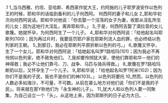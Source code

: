 .1 
1_当乌西雅、约坦、亚哈斯、希西家作犹大王，约阿施的儿子耶罗波安作以色列王的时候，耶和华的话临到备利的儿子何西阿。 
何西阿的妻子和儿女 
2_耶和华初次向何西阿说话。耶和华对他说：「你去娶一个淫荡的女子为妻，收那从淫乱所生的儿女；因为这地行大淫乱，离弃耶和华。」 
3_于是，何西阿去娶了滴拉音的女儿歌篾。她就怀孕，为何西阿生了一个儿子。 4_耶和华对何西阿说：「给他起名叫耶斯列(100)；因为再过片时，我要惩罚耶户家在耶斯列流人血的罪，也必终结以色列家的王朝。 5_到那日，我必在耶斯列平原折断以色列的弓。」 
6_歌篾又怀孕，生了一个女儿，耶和华对何西阿说：「给她起名叫罗?路哈玛(101)；因为我必不再怜悯以色列家，绝不赦免他们。 7_我却要怜悯犹大家，使他们靠耶和华－他们的神得救；我必不让他们靠弓、刀、战争、马匹与骑兵得救。」 
8_歌篾在罗?路哈玛断奶以后，又怀孕生了一个儿子。 9_耶和华说：「给他起名叫罗?阿米(102)；因为你们不是我的子民，我也不是你们的神(103)。」 
以色列将要托 
10_然而，以色列的人数必多如海沙，不可量，不可数。从前在甚么地方对他们说「你们不是我的子民」，将来就在那Y称他们为「永生神的儿子」。 11_犹大人和以色列人要一同聚集，为自己设立一个「头」，从这地上来，因为耶斯列的日子必为大日。 
  .